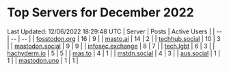 # Top Servers for December 2022
Last Updated: 12/06/2022 18:29:48 UTC
| Server | Posts | Active Users |
| -- | -- | -- |
| [fosstodon.org](https://fosstodon.org/tags/PowerShell) | 16 | 9 |
| [masto.ai](https://masto.ai/tags/PowerShell) | 14 | 2 |
| [techhub.social](https://techhub.social/tags/PowerShell) | 10 | 3 |
| [mastodon.social](https://mastodon.social/tags/PowerShell) | 9 | 9 |
| [infosec.exchange](https://infosec.exchange/tags/PowerShell) | 8 | 7 |
| [tech.lgbt](https://tech.lgbt/tags/PowerShell) | 6 | 3 |
| [hachyderm.io](https://hachyderm.io/tags/PowerShell) | 5 | 5 |
| [mas.to](https://mas.to/tags/PowerShell) | 4 | 1 |
| [mstdn.social](https://mstdn.social/tags/PowerShell) | 4 | 3 |
| [aus.social](https://aus.social/tags/PowerShell) | 1 | 1 |
| [mastodon.uno](https://mastodon.uno/tags/PowerShell) | 1 | 1 |
